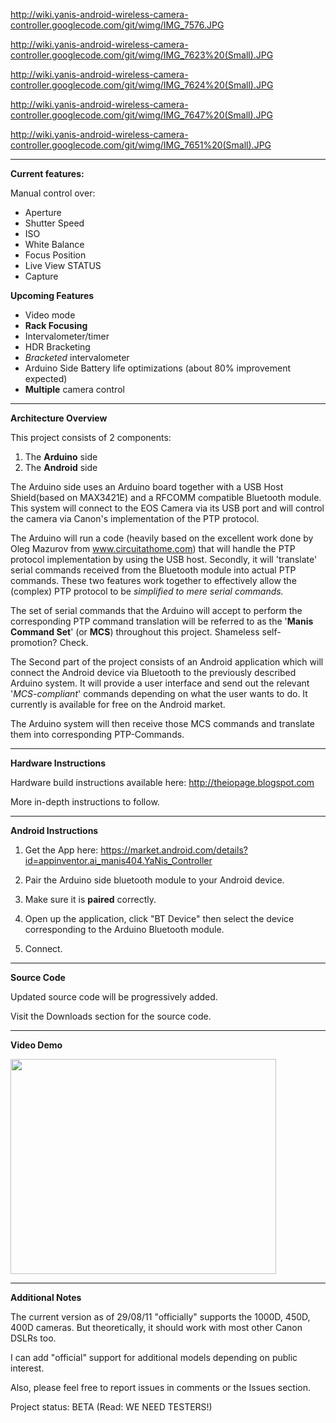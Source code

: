 http://wiki.yanis-android-wireless-camera-controller.googlecode.com/git/wimg/IMG_7576.JPG

http://wiki.yanis-android-wireless-camera-controller.googlecode.com/git/wimg/IMG_7623%20(Small).JPG

http://wiki.yanis-android-wireless-camera-controller.googlecode.com/git/wimg/IMG_7624%20(Small).JPG

http://wiki.yanis-android-wireless-camera-controller.googlecode.com/git/wimg/IMG_7647%20(Small).JPG

http://wiki.yanis-android-wireless-camera-controller.googlecode.com/git/wimg/IMG_7651%20(Small).JPG







---


**Current features:**

Manual control over:

  * Aperture
  * Shutter Speed
  * ISO
  * White Balance
  * Focus Position
  * Live View STATUS
  * Capture



**Upcoming Features**

  * Video mode
  * **Rack Focusing**
  * Intervalometer/timer
  * HDR Bracketing
  * _Bracketed_ intervalometer
  * Arduino Side Battery life optimizations (about 80% improvement expected)
  * **Multiple** camera control


---



**Architecture Overview**



This project consists of 2 components:

  1. The **Arduino** side
  1. The **Android** side


The Arduino side uses an Arduino board together with a USB Host Shield(based on MAX3421E) and a RFCOMM compatible Bluetooth module. This system will connect to the EOS Camera via its USB port and will control the camera via Canon's implementation of the PTP protocol.

The Arduino will run a code (heavily based on the excellent work done by Oleg Mazurov from www.circuitathome.com) that will handle the PTP protocol implementation by using the USB host. Secondly, it will 'translate' serial commands received from the Bluetooth module into actual PTP commands. These two features work together to effectively allow the (complex) PTP protocol to be _simplified to mere serial commands._

The set of serial commands that the Arduino will accept to perform the corresponding PTP command translation will be referred to as the '**Manis Command Set**' (or **MCS**) throughout this project. Shameless self-promotion? Check.


The Second part of the project consists of an Android application which will connect the Android device via Bluetooth to the previously described Arduino system. It will provide a user interface and send out the relevant '_MCS-compliant_' commands depending on what the user wants to do. It currently is available for free on the Android market.


The Arduino system will then receive those MCS commands and translate them into corresponding PTP-Commands.


---


**Hardware Instructions**

Hardware build instructions available here: http://theiopage.blogspot.com

More in-depth instructions to follow.


---


**Android Instructions**

1. Get the App here:
https://market.android.com/details?id=appinventor.ai_manis404.YaNis_Controller

2. Pair the Arduino side bluetooth module to your Android device.

3. Make sure it is **paired** correctly.

4. Open up the application, click "BT Device" then select the device corresponding to the Arduino Bluetooth module.

5. Connect.


---


**Source Code**

Updated source code will be progressively added.

Visit the Downloads section for the source code.


---

**Video Demo**

<a href='http://www.youtube.com/watch?feature=player_embedded&v=3_SF-b7aH58' target='_blank'><img src='http://img.youtube.com/vi/3_SF-b7aH58/0.jpg' width='425' height=344 /></a>





---

**Additional Notes**



The current version as of 29/08/11 "officially" supports the 1000D, 450D, 400D cameras. But theoretically, it should work with most other Canon DSLRs too.



I can add "official" support for additional models depending on public interest.



Also, please feel free to report issues in comments or the Issues section.


Project status: BETA (Read: WE NEED TESTERS!)

